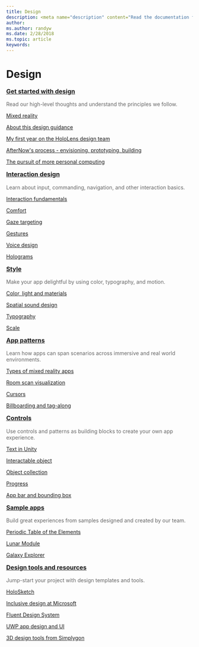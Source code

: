 ```yaml
---
title: Design
description: <meta name="description" content="Read the documentation for in depth knowledge of holographic app development, building blocks of mixed reality apps, and the tools you&#39;ll need to build holographic experiences." />
author: 
ms.author: randyw
ms.date: 2/28/2018
ms.topic: article
keywords: 
---
```




# Design



<div class="row">
<div class="col-xs-24">
<div class="section remove-header-rule spacer-32-bottom">
<div class="row">
<div class="col-xs-24 col-md-12 col-lg-6">
<div class="section item-section">
 <div class="section-body">
<h3 class="text-title spacer-12-bottom" style="margin-top:15px;">
<a href="category/get-started-with-design.md">Get started with design</a>
</h3><div style="color:#666666;margin-bottom:12px;">
Read our high-level thoughts and understand the principles we follow.
</div><div>
<p><a href="mixed-reality.md">Mixed reality</a></p><p><a href="about-this-design-guidance.md">About this design guidance</a></p><p><a href="case-study-my-first-year-on-the-hololens-design-team.md">My first year on the HoloLens design team</a></p><p><a href="case-study-afternows-process-envisioning,-prototyping,-building.md">AfterNow&#39;s process - envisioning, prototyping, building</a></p><p><a href="case-study-the-pursuit-of-more-personal-computing.md">The pursuit of more personal computing</a></p>
</div>
</div>
</div>
</div><div class="col-xs-24 col-md-12 col-lg-6">
<div class="section item-section">
 <div class="section-body">
<h3 class="text-title spacer-12-bottom" style="margin-top:15px;">
<a href="category/interaction-design.md">Interaction design</a>
</h3><div style="color:#666666;margin-bottom:12px;">
Learn about input, commanding, navigation, and other interaction basics.
</div><div>
<p><a href="interaction-fundamentals.md">Interaction fundamentals</a></p><p><a href="comfort.md">Comfort</a></p><p><a href="gaze-targeting.md">Gaze targeting</a></p><p><a href="gestures.md">Gestures</a></p><p><a href="voice-design.md">Voice design</a></p><p><a href="hologram.md">Holograms</a></p>
</div>
</div>
</div>
</div><div class="col-xs-24 col-md-12 col-lg-6">
<div class="section item-section">
 <div class="section-body">
<h3 class="text-title spacer-12-bottom" style="margin-top:15px;">
<a href="category/style.md">Style</a>
</h3><div style="color:#666666;margin-bottom:12px;">
Make your app delightful by using color, typography, and motion.
</div><div>
<p><a href="color,-light-and-materials.md">Color, light and materials</a></p><p><a href="spatial-sound-design.md">Spatial sound design</a></p><p><a href="typography.md">Typography</a></p><p><a href="scale.md">Scale</a></p>
</div>
</div>
</div>
</div><div class="col-xs-24 col-md-12 col-lg-6">
<div class="section item-section">
 <div class="section-body">
<h3 class="text-title spacer-12-bottom" style="margin-top:15px;">
<a href="category/app-patterns.md">App patterns</a>
</h3><div style="color:#666666;margin-bottom:12px;">
Learn how apps can span scenarios across immersive and real world environments.
</div><div>
<p><a href="types-of-mixed-reality-apps.md">Types of mixed reality apps</a></p><p><a href="room-scan-visualization.md">Room scan visualization</a></p><p><a href="cursors.md">Cursors</a></p><p><a href="billboarding-and-tag-along.md">Billboarding and tag-along</a></p>
</div>
</div>
</div>
</div>
</div>
</div><div class="section remove-header-rule spacer-32-bottom">
<div class="row">
<div class="col-xs-24 col-md-12 col-lg-6">
<div class="section item-section">
 <div class="section-body">
<h3 class="text-title spacer-12-bottom" style="margin-top:15px;">
<a href="category/controls.md">Controls</a>
</h3><div style="color:#666666;margin-bottom:12px;">
Use controls and patterns as building blocks to create your own app experience.
</div><div>
<p><a href="text-in-unity.md">Text in Unity</a></p><p><a href="interactable-object.md">Interactable object</a></p><p><a href="object-collection.md">Object collection</a></p><p><a href="progress.md">Progress</a></p><p><a href="app-bar-and-bounding-box.md">App bar and bounding box</a></p>
</div>
</div>
</div>
</div><div class="col-xs-24 col-md-12 col-lg-6">
<div class="section item-section">
 <div class="section-body">
<h3 class="text-title spacer-12-bottom" style="margin-top:15px;">
<a href="category/sample-apps.md">Sample apps</a>
</h3><div style="color:#666666;margin-bottom:12px;">
Build great experiences from samples designed and created by our team.
</div><div>
<p><a href="periodic-table-of-the-elements.md">Periodic Table of the Elements</a></p><p><a href="lunar-module.md">Lunar Module</a></p><p><a href="galaxy-explorer.md">Galaxy Explorer</a></p>
</div>
</div>
</div>
</div><div class="col-xs-24 col-md-12 col-lg-6">
<div class="section item-section">
 <div class="section-body">
<h3 class="text-title spacer-12-bottom" style="margin-top:15px;">
<a href="category/design-tools-and-resources.md">Design tools and resources</a>
</h3><div style="color:#666666;margin-bottom:12px;">
Jump-start your project with design templates and tools.
</div><div>
<p><a href="case-study-building-holosketch,-a-spatial-layout-and-ux-sketching-app-for-hololens.md">HoloSketch</a></p><p><a href="https://www.microsoft.com/en-us/design/inclusive/">Inclusive design at Microsoft</a></p><p><a href="http://fluent.microsoft.com/">Fluent Design System</a></p><p><a href="https://developer.microsoft.com/en-us/windows/apps/design/">UWP app design and UI</a></p><p><a href="https://www.simplygon.com/">3D design tools from Simplygon</a></p>
</div>
</div>
</div>
</div>
</div>
</div>
</div>
</div>

